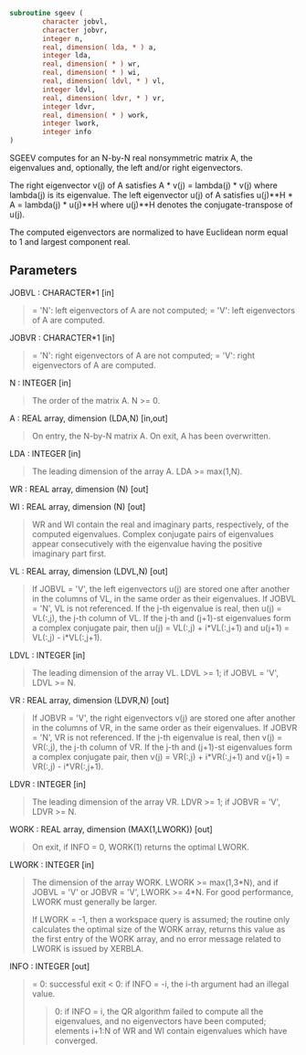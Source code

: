 ```fortran
subroutine sgeev (
        character jobvl,
        character jobvr,
        integer n,
        real, dimension( lda, * ) a,
        integer lda,
        real, dimension( * ) wr,
        real, dimension( * ) wi,
        real, dimension( ldvl, * ) vl,
        integer ldvl,
        real, dimension( ldvr, * ) vr,
        integer ldvr,
        real, dimension( * ) work,
        integer lwork,
        integer info
)
```

SGEEV computes for an N-by-N real nonsymmetric matrix A, the
eigenvalues and, optionally, the left and/or right eigenvectors.

The right eigenvector v(j) of A satisfies
A \* v(j) = lambda(j) \* v(j)
where lambda(j) is its eigenvalue.
The left eigenvector u(j) of A satisfies
u(j)\*\*H \* A = lambda(j) \* u(j)\*\*H
where u(j)\*\*H denotes the conjugate-transpose of u(j).

The computed eigenvectors are normalized to have Euclidean norm
equal to 1 and largest component real.

## Parameters
JOBVL : CHARACTER\*1 [in]
> = 'N': left eigenvectors of A are not computed;
> = 'V': left eigenvectors of A are computed.

JOBVR : CHARACTER\*1 [in]
> = 'N': right eigenvectors of A are not computed;
> = 'V': right eigenvectors of A are computed.

N : INTEGER [in]
> The order of the matrix A. N >= 0.

A : REAL array, dimension (LDA,N) [in,out]
> On entry, the N-by-N matrix A.
> On exit, A has been overwritten.

LDA : INTEGER [in]
> The leading dimension of the array A.  LDA >= max(1,N).

WR : REAL array, dimension (N) [out]

WI : REAL array, dimension (N) [out]
> WR and WI contain the real and imaginary parts,
> respectively, of the computed eigenvalues.  Complex
> conjugate pairs of eigenvalues appear consecutively
> with the eigenvalue having the positive imaginary part
> first.

VL : REAL array, dimension (LDVL,N) [out]
> If JOBVL = 'V', the left eigenvectors u(j) are stored one
> after another in the columns of VL, in the same order
> as their eigenvalues.
> If JOBVL = 'N', VL is not referenced.
> If the j-th eigenvalue is real, then u(j) = VL(:,j),
> the j-th column of VL.
> If the j-th and (j+1)-st eigenvalues form a complex
> conjugate pair, then u(j) = VL(:,j) + i\*VL(:,j+1) and
> u(j+1) = VL(:,j) - i\*VL(:,j+1).

LDVL : INTEGER [in]
> The leading dimension of the array VL.  LDVL >= 1; if
> JOBVL = 'V', LDVL >= N.

VR : REAL array, dimension (LDVR,N) [out]
> If JOBVR = 'V', the right eigenvectors v(j) are stored one
> after another in the columns of VR, in the same order
> as their eigenvalues.
> If JOBVR = 'N', VR is not referenced.
> If the j-th eigenvalue is real, then v(j) = VR(:,j),
> the j-th column of VR.
> If the j-th and (j+1)-st eigenvalues form a complex
> conjugate pair, then v(j) = VR(:,j) + i\*VR(:,j+1) and
> v(j+1) = VR(:,j) - i\*VR(:,j+1).

LDVR : INTEGER [in]
> The leading dimension of the array VR.  LDVR >= 1; if
> JOBVR = 'V', LDVR >= N.

WORK : REAL array, dimension (MAX(1,LWORK)) [out]
> On exit, if INFO = 0, WORK(1) returns the optimal LWORK.

LWORK : INTEGER [in]
> The dimension of the array WORK.  LWORK >= max(1,3\*N), and
> if JOBVL = 'V' or JOBVR = 'V', LWORK >= 4\*N.  For good
> performance, LWORK must generally be larger.
> 
> If LWORK = -1, then a workspace query is assumed; the routine
> only calculates the optimal size of the WORK array, returns
> this value as the first entry of the WORK array, and no error
> message related to LWORK is issued by XERBLA.

INFO : INTEGER [out]
> = 0:  successful exit
> < 0:  if INFO = -i, the i-th argument had an illegal value.
> > 0:  if INFO = i, the QR algorithm failed to compute all the
> eigenvalues, and no eigenvectors have been computed;
> elements i+1:N of WR and WI contain eigenvalues which
> have converged.
